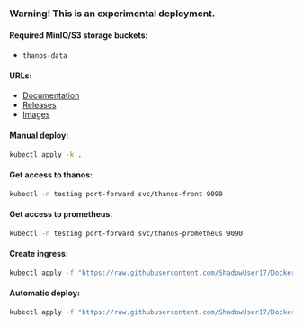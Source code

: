 ### Warning! This is an experimental deployment.

#### Required MinIO/S3 storage buckets:
- `thanos-data`

#### URLs:
- [Documentation](https://thanos.io/tip/thanos/getting-started.md/)
- [Releases](https://github.com/thanos-io/thanos/releases)
- [Images](https://hub.docker.com/r/thanosio/thanos/tags)

#### Manual deploy:
```bash
kubectl apply -k .
```

#### Get access to thanos:
```bash
kubectl -n testing port-forward svc/thanos-front 9090
```

#### Get access to prometheus:
```bash
kubectl -n testing port-forward svc/thanos-prometheus 9090
```

#### Create ingress:
```bash
kubectl apply -f "https://raw.githubusercontent.com/ShadowUser17/DockerTemplates/master/K8S/thanos-prometheus/ingress-nginx.yml"
```

#### Automatic deploy:
```bash
kubectl apply -f "https://raw.githubusercontent.com/ShadowUser17/DockerTemplates/master/K8S/thanos-prometheus/fluxcd-deploy.yml"
```
